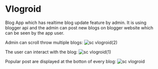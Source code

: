 # Vlogroid
Blog App which has realtime blog update feature by admin. It is using blogger api and the admin can post new blogs on blogger website which can be seen by the app user.

Admin can scroll throw multiple blogs:
![sc vlogroid(2)](https://user-images.githubusercontent.com/13982255/54707817-f5db1080-4b67-11e9-9236-6100e3be0cdd.png)

The user can interact with the blog:
![sc vlogroid(1)](https://user-images.githubusercontent.com/13982255/54707821-f96e9780-4b67-11e9-8493-6ca1a4eccd00.png)

Popular post are displayed at the botton of every blog:
![sc vlogroid](https://user-images.githubusercontent.com/13982255/54707824-fbd0f180-4b67-11e9-8a5a-a6bb75c9f39f.png)
